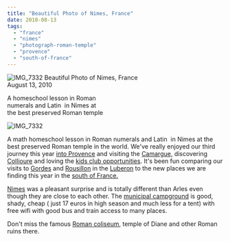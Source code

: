 ```yaml
---
title: "Beautiful Photo of Nimes, France"
date: 2010-08-13
tags: 
  - "france"
  - "nimes"
  - "photograph-roman-temple"
  - "provence"
  - "south-of-france"
---
```


![IMG_7332](https://pub-ac94b3f306b24c0dba4238943c97f2e1.r2.dev/6a00e5502a9507883301348611d3ab970c.jpg) Beautiful Photo of Nimes, France  
August 13, 2010

A homeschool lesson in Roman  
numerals and Latin  in Nimes at  
the best preserved Roman temple 

<!--more-->

![IMG_7332](https://pub-ac94b3f306b24c0dba4238943c97f2e1.r2.dev/6a00e5502a9507883301348611d412970c.jpg)

A math homeschool lesson in Roman numerals and Latin  in Nimes at the best preserved Roman temple in the world. We've really enjoyed our third journey this year [into Provence](https://pub-ac94b3f306b24c0dba4238943c97f2e1.r2.dev/2006/10/valley-of-the-f.html) and visiting the [Camargue,](https://pub-ac94b3f306b24c0dba4238943c97f2e1.r2.dev/2010/08/stunning-horses-in-the-camargue-france-family-travel-ideal-vacation-holiday-saintes-maries-de-la-mer.html) discovering [Collioure](https://pub-ac94b3f306b24c0dba4238943c97f2e1.r2.dev/2010/07/colliore-france-on-bastille-day-family-travel-pyrennees-catalonia-beautiful-village-on-the-med-sea.html) and loving the [kids club opportunities](https://pub-ac94b3f306b24c0dba4238943c97f2e1.r2.dev/2010/08/camping-europe-with-kids-free-kids-clubs-family-friendly-international-travel-tips.html). It's been fun comparing our visits to [Gordes](https://pub-ac94b3f306b24c0dba4238943c97f2e1.r2.dev/2006/10/going-to-gordes.html) and [Rousillon](https://pub-ac94b3f306b24c0dba4238943c97f2e1.r2.dev/2006/10/roussillon-ochr.html) in the [Luberon](https://pub-ac94b3f306b24c0dba4238943c97f2e1.r2.dev/2006/10/loving-luberon.html) to the new places we are finding this year in the [south of France.](https://pub-ac94b3f306b24c0dba4238943c97f2e1.r2.dev/2006/10/good-morning-pr.html)

[Nimes](http://en.wikipedia.org/wiki/N%C3%AEmes) was a pleasant surprise and is totally different than Arles even though they are close to each other. The [municipal campground](http://www.camping-nimes.com/camping-nimes-en/camping-nimes-presentation.htm) is good, shady, cheap ( just 17 euros in high season and much less for a tent) with free wifi with good bus and train access to many places. 

Don't miss the famous [Roman coliseum](http://en.wikipedia.org/wiki/Arena_of_N%C3%AEmes), temple of Diane and other Roman ruins there.
